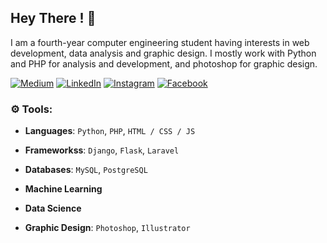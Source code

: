 ## Hey There ! :wave:

I am a fourth-year computer engineering student having interests in web development, data analysis and graphic design. I mostly work with Python and PHP for analysis and development, and photoshop for graphic design.

 [![Medium](https://img.shields.io/static/v1.svg?label=Medium&message=@Drishtant&logo=Medium&style=flat&color=blue)](https://medium.com/@drishtantregmi777)
 [![LinkedIn](https://img.shields.io/static/v1.svg?label=LinkedIn&message=@Drishtant&logo=linkedin&style=flat&color=blue)](https://www.linkedin.com/in/drishtant-regmi-a4a237189/)
 [![Instagram](https://img.shields.io/static/v1.svg?label=Instagram&message=@drishtantt&logo=Instagram&style=flat&color=blue)](https://www.instagram.com/drishtantt)
 [![Facebook](https://img.shields.io/static/v1.svg?label=Facebook&message=@Drishtant&logo=Facebook&style=flat&color=blue)](https://www.facebook.com/drishtantregmi1/)
 


### :gear: Tools:

- **Languages**: `Python`, `PHP`, `HTML / CSS / JS`

- **Frameworkss**: `Django`, `Flask`, `Laravel`

- **Databases**: `MySQL`, `PostgreSQL`

- **Machine Learning**

- **Data Science**

- **Graphic Design**: `Photoshop`, `Illustrator`
